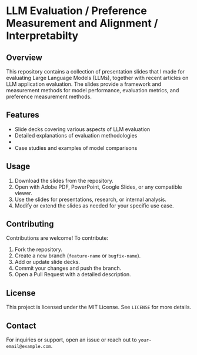 # LLM Evaluation / Preference Measurement and Alignment / Interpretabilty 

## Overview
This repository contains a collection of presentation slides that I made for evaluating Large Language Models (LLMs), together with recent articles on LLM application evaluation. The slides provide a framework and measurement methods for model performance, evaluation metrics, and preference measurement methods.

## Features
- Slide decks covering various aspects of LLM evaluation
- Detailed explanations of evaluation methodologies
- 
- Case studies and examples of model comparisons

## Usage
1. Download the slides from the repository.
2. Open with Adobe PDF, PowerPoint, Google Slides, or any compatible viewer.
3. Use the slides for presentations, research, or internal analysis.
4. Modify or extend the slides as needed for your specific use case.

## Contributing
Contributions are welcome! To contribute:
1. Fork the repository.
2. Create a new branch (`feature-name` or `bugfix-name`).
3. Add or update slide decks.
4. Commit your changes and push the branch.
5. Open a Pull Request with a detailed description.

## License
This project is licensed under the MIT License. See `LICENSE` for more details.

## Contact
For inquiries or support, open an issue or reach out to `your-email@example.com`.

